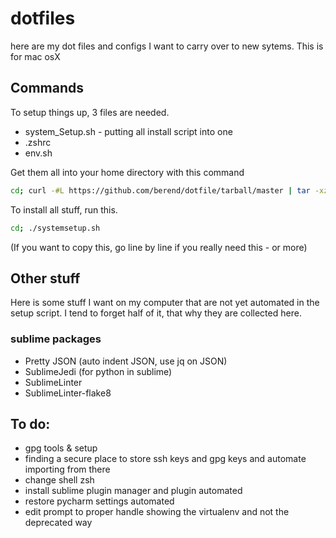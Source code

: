 # dotfiles

here are my dot files and configs I want to carry over to new sytems. This is for mac osX


## Commands

To setup things up, 3 files are needed.

* system_Setup.sh - putting all install script into one
* .zshrc
* env.sh

Get them all into your home directory with this command

```bash
cd; curl -#L https://github.com/berend/dotfile/tarball/master | tar -xzv --strip-components 1 --exclude={README.md,LICENSE}
```

To install all stuff, run this.
```bash
cd; ./systemsetup.sh
```
(If you want to copy this, go line by line if you really need this - or more)


## Other stuff

Here is some stuff I want on my computer that are not yet automated in the setup script. I tend to forget half of it, that why they are collected here.

### sublime packages

* Pretty JSON (auto indent JSON, use jq on JSON)
* SublimeJedi (for python in sublime)
* SublimeLinter
* SublimeLinter-flake8



## To do:
* gpg tools & setup
* finding a secure place to store ssh keys and gpg keys and automate importing from there
* change shell zsh
* install sublime plugin manager and plugin automated
* restore pycharm settings automated
* edit prompt to proper handle showing the virtualenv and not the deprecated way